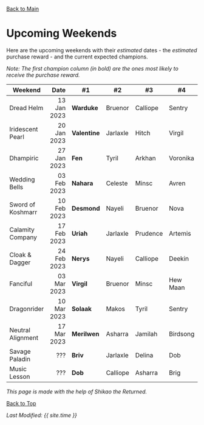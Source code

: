[Back to Main](index.md)

# Upcoming Weekends

Here are the upcoming weekends with their *estimated* dates - the *estimated* purchase reward - and the current expected champions.

*Note: The first champion column (in bold) are the ones most likely to receive the purchase reward.*

| Weekend | Date | #1 | #2 | #3 | #4 | #5 | Reward |
|---|--:|---|---|---|---|---|---|
| Dread Helm | 13 Jan 2023 | **Warduke** | Bruenor | Calliope | Sentry | Nerys | Golden Epic |
| Iridescent Pearl | 20 Jan 2023 | **Valentine** | Jarlaxle | Hitch | Virgil | Jaheira | Golden Epic |
| Dhampiric | 27 Jan 2023 | **Fen** | Tyril | Arkhan | Voronika | Widdle | Golden Epic |
| Wedding Bells | 03 Feb 2023 | **Nahara** | Celeste | Minsc | Avren | Shandie | Golden Epic |
| Sword of Koshmarr | 10 Feb 2023 | **Desmond** | Nayeli | Bruenor | Nova | Viconia | Golden Epic |
| Calamity Company | 17 Feb 2023 | **Uriah** | Jarlaxle | Prudence | Artemis | Warden | Golden Epic |
| Cloak & Dagger | 24 Feb 2023 | **Nerys** | Nayeli | Calliope | Deekin | Krull | Golden Epic |
| Fanciful | 03 Mar 2023 | **Virgil** | Bruenor | Minsc | Hew Maan | Melf | Golden Epic |
| Dragonrider | 10 Mar 2023 | **Solaak** | Makos | Tyril | Sentry | Rust | Golden Epic |
| Neutral Alignment | 17 Mar 2023 | **Merilwen** | Asharra | Jamilah | Birdsong | Omin | Golden Epic |
| Savage Paladin | ??? | **Briv** | Jarlaxle | Delina | Dob | Gromma | ??? |
| Music Lesson | ??? | **Dob** | Calliope | Asharra | Brig | Ellywick | ??? |

*This page is made with the help of Shikao the Returned.*

[Back to Top](#top)

*Last Modified: {{ site.time }}*